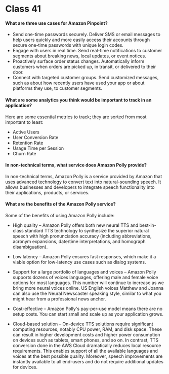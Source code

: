# Class 41

#### What are three use cases for Amazon Pinpoint?
* Send one-time passwords securely.
Deliver SMS or email messages to help users quickly and more easily access their accounts through secure one-time passwords with unique login codes.
* Engage with users in real time.
Send real-time notifications to customer segments about breaking news, local updates, or event notices.
* Proactively surface order status changes.
Automatically inform customers when orders are picked up, in transit, or delivered to their door.
* Connect with targeted customer groups.
Send customized messages, such as about how recently users have used your app or about platforms they use, to customer segments.
#### What are some analytics you think would be important to track in an application?
Here are some essential metrics to track; they are sorted from most important to least:

* Active Users
* User Conversion Rate
* Retention Rate
* Usage Time per Session
* Churn Rate

#### In non-technical terms, what service does Amazon Polly provide?

In non-technical terms, Amazon Polly is a service provided by Amazon that uses advanced technology to convert text into natural-sounding speech. It allows businesses and developers to integrate speech functionality into their applications, products, or services.
#### What are the benefits of the Amazon Polly service?

Some of the benefits of using Amazon Polly include:

* High quality – Amazon Polly offers both new neural TTS and best-in-class standard TTS technology to synthesize the superior natural speech with high pronunciation accuracy (including abbreviations, acronym expansions, date/time interpretations, and homograph disambiguation).

* Low latency – Amazon Polly ensures fast responses, which make it a viable option for low-latency use cases such as dialog systems.

* Support for a large portfolio of languages and voices – Amazon Polly supports dozens of voices languages, offering male and female voice options for most languages. This number will continue to increase as we bring more neural voices online. US English voices Matthew and Joanna can also use the Neural Newscaster speaking style, similar to what you might hear from a professional news anchor.

* Cost-effective – Amazon Polly's pay-per-use model means there are no setup costs. You can start small and scale up as your application grows.

* Cloud-based solution – On-device TTS solutions require significant computing resources, notably CPU power, RAM, and disk space. These can result in higher development costs and higher power consumption on devices such as tablets, smart phones, and so on. In contrast, TTS conversion done in the AWS Cloud dramatically reduces local resource requirements. This enables support of all the available languages and voices at the best possible quality. Moreover, speech improvements are instantly available to all end-users and do not require additional updates for devices.